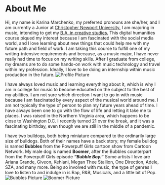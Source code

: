 # About Me

  Hi, my name is Karina Marchenko, my preferred pronouns are she/her, and I am currently a Junior at [Christopher Newport University.](https://cnu.edu/)
I am majoring in music, intending to get my [B.A. in creative studies.](https://cnu.edu/academics/departments/music/areas/creativestudies/) 
This digital humanities course piqued my interest because I am fascinated with the social media world, and I love learning about new things that could help me with my future path and field of work. 
I am taking this course to fulfill one of my writing-intensive requirements and because, as a music major, I have never really had time to focus on my writing skills. 
After I graduate from college, my dreams are to do some hands-on work with music technology and travel within my profession. 
Ideally, I love to be doing an internship within music production in the future.
![Profile Picture](https://Karina-Marchenko.github.io/Karina-Marchenko-CNU/images/Profile.jpg) 
 
 I have always loved music and learning everything about it, which is why I am in college for music to become educated on the subject to the best of my abilities. 
I am not sure which direction I want to go in with music because I am fascinated by every aspect of the musical world around me. 
I am not typically the type of person to plan my future years ahead of time. 
I have always been one to go with the flow of life and letting it take me to places. 
I was raised in the Northern Virginia area, which happens to be close to Washington D.C. 
I recently turned 21 over the break, and it was a fascinating birthday, even though we are still in the middle of a pandemic. 
  
  I have two bulldogs, both being miniature compared to the ordinarily large size of bulldogs. 
Both of their names have a back story; my female bulldog is named **Bubbles** from the Powerpuff Girls cartoon show from Cartoon Network. 
My male dog is named **Boomer**, after the Bubbles counterpart from the Powerpuff Girls episode **_“Bubble Boy.”_** 
Some artists I love are Ariana Grande, Giveon, Kehlani, Megan Thee Stallion, One Direction, Adele, SZA, and many more. 
Being so involved with music, the type of genres I love to listen to and indulge in is Rap, R&B, Musicals, and a little bit of Pop. 
![Bubbles Picture](https://Karina-Marchenko.github.io/Karina-Marchenko-CNU/images/bubbles.jpg) 
![Boomer Picture](https://Karina-Marchenko.github.io/Karina-Marchenko-CNU/images/boomer.jpg)
